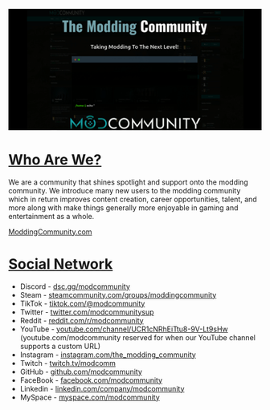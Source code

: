 <a href="https://moddingcommunity.com/about" target="_blank"><img src="https://github.com/Deaconn-net/Misc/blob/main/TMC.gif" data-canonical-src="https://github.com/Deaconn-net/Misc/blob/main/TMC.gif" /></a>

# [Who Are We?](https://moddingcommunity.com/about)
We are a community that shines spotlight and support onto the modding community. We introduce many new users to the modding community which in return improves content creation, career opportunities, talent, and more along with make things generally more enjoyable in gaming and entertainment as a whole.

[ModdingCommunity.com](https://moddingcommunity.com)

# [Social Network](https://moddingcommunity.com/forums/topic/3-all-social-media-platforms/#comment-3)
* Discord - [dsc.gg/modcommunity](https://dsc.gg/modcommunity)
* Steam - [steamcommunity.com/groups/moddingcommunity](https://steamcommunity.com/groups/moddingcommunity)
* TikTok - [tiktok.com/@modcommunity](https://tiktok.com/@modcommunity)
* Twitter - [twitter.com/modcommunitysup](https://twitter.com/modcommunitysup)
* Reddit - [reddit.com/r/modcommunity](https://reddit.com/r/modcommunity)
* YouTube - [youtube.com/channel/UCR1cNRhEiTtu8-9V-Lt9sHw](https://youtube.com/channel/UCR1cNRhEiTtu8-9V-Lt9sHw) (youtube.com/modcommunity reserved for when our YouTube channel supports a custom URL)
* Instagram - [instagram.com/the_modding_community](https://instagram.com/the_modding_community)
* Twitch - [twitch.tv/modcomm](https://twitch.tv/modcomm)
* GitHub - [github.com/modcommunity](https://github.com/modcommunity)
* FaceBook - [facebook.com/modcommunity](https://facebook.com/modcommunity)
* Linkedin - [linkedin.com/company/modcommunity](https://linkedin.com/company/modcommunity)
* MySpace - [myspace.com/modcommunity](https://myspace.com/modcommunity)
